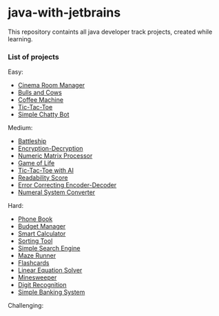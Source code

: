# java-with-jetbrains

This repository containts all java developer track projects, created while learning.

### List of projects

Easy:
  - [Cinema Room Manager]
  - [Bulls and Cows]
  - [Coffee Machine]
  - [Tic-Tac-Toe]
  - [Simple Chatty Bot]

Medium:
  - [Battleship]
  - [Encryption-Decryption]
  - [Numeric Matrix Processor]
  - [Game of Life]
  - [Tic-Tac-Toe with AI]
  - [Readability Score]
  - [Error Correcting Encoder-Decoder]
  - [Numeral System Converter]

Hard:
  - [Phone Book]
  - [Budget Manager]
  - [Smart Calculator]
  - [Sorting Tool]
  - [Simple Search Engine]
  - [Maze Runner]
  - [Flashcards]
  - [Linear Equation Solver]
  - [Minesweeper]
  - [Digit Recognition]
  - [Simple Banking System]
  
Challenging:

    

   [Cinema Room Manager]: <https://github.com/iKinsure/java-with-jetbrains/tree/master/com/ikinsure/hyperskill/easy/cinema>
   [Bulls and Cows]: <https://github.com/iKinsure/java-with-jetbrains/tree/master/com/ikinsure/hyperskill/easy/bullscows>
   [Coffee Machine]: <https://github.com/iKinsure/java-with-jetbrains/tree/master/com/ikinsure/hyperskill/easy/machine>
   [Tic-Tac-Toe]: <https://github.com/iKinsure/java-with-jetbrains/tree/master/com/ikinsure/hyperskill/easy/tictactoe>
   [Simple Chatty Bot]: <https://github.com/iKinsure/java-with-jetbrains/tree/master/com/ikinsure/hyperskill/easy/bot>
   [Battleship]: <https://github.com/iKinsure/java-with-jetbrains/tree/master/com/ikinsure/hyperskill/medium/battleship>
   [Encryption-Decryption]: <https://github.com/iKinsure/java-with-jetbrains/tree/master/com/ikinsure/hyperskill/medium/encryptdecrypt>
   [Numeric Matrix Processor]: <https://github.com/iKinsure/java-with-jetbrains/tree/master/com/ikinsure/hyperskill/medium/processor>
   [Game of Life]: <https://github.com/iKinsure/java-with-jetbrains/tree/master/com/ikinsure/hyperskill/medium/life>
   [Tic-Tac-Toe with AI]: <https://github.com/iKinsure/java-with-jetbrains/tree/master/com/ikinsure/hyperskill/medium/tictactoe>
   [Readability Score]: <https://github.com/iKinsure/java-with-jetbrains/tree/master/com/ikinsure/hyperskill/medium/readability>
   [Error Correcting Encoder-Decoder]: <https://github.com/iKinsure/java-with-jetbrains/tree/master/com/ikinsure/hyperskill/medium/correcter>
   [Numeral System Converter]: <https://github.com/iKinsure/java-with-jetbrains/tree/master/com/ikinsure/hyperskill/medium/converter>
   [Phone Book]: <https://github.com/iKinsure/java-with-jetbrains/tree/master/com/ikinsure/hyperskill/hard/phonebook>
   [Budget Manager]: <https://github.com/iKinsure/java-with-jetbrains/tree/master/com/ikinsure/hyperskill/hard/budget>
   [Smart Calculator]: <https://github.com/iKinsure/java-with-jetbrains/tree/master/com/ikinsure/hyperskill/hard/calculator>
   [Sorting Tool]: <https://github.com/iKinsure/java-with-jetbrains/tree/master/com/ikinsure/hyperskill/hard/sorting>
   [Simple Search Engine]: <https://github.com/iKinsure/java-with-jetbrains/tree/master/com/ikinsure/hyperskill/hard/search>
   [Maze Runner]: <https://github.com/iKinsure/java-with-jetbrains/tree/master/com/ikinsure/hyperskill/hard/maze>
   [Flashcards]: <https://github.com/iKinsure/java-with-jetbrains/tree/master/com/ikinsure/hyperskill/hard/flashcards>
   [Linear Equation Solver]: <https://github.com/iKinsure/java-with-jetbrains/tree/master/com/ikinsure/hyperskill/hard/solver>
   [Minesweeper]: <https://github.com/iKinsure/java-with-jetbrains/tree/master/com/ikinsure/hyperskill/hard/minesweeper>
   [Digit Recognition]: <https://github.com/iKinsure/java-with-jetbrains/tree/master/com/ikinsure/hyperskill/hard/recognition>
   [Simple Banking System]: <src/main/java/com/ikinsure/hyperskill/hard/banking>

